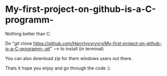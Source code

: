 # My-first-project-on-github-is-a-C-programm-
Nothing better than C.

Do "git clone https://github.com/Harrrtyyyryyry/My-first-project-on-github-is-a-C-programm-.git"  --> to install (in terminal)

You can also download zip for them windows users out there.
 
 
 
 Thats it hope you enjoy and go through the code :).
